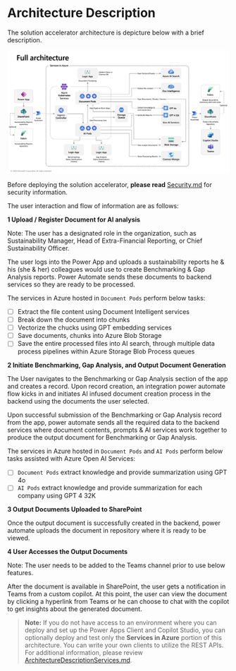 # Architecture Description
The solution accelerator architecture is depicture below with a brief description. 

![Architecture](../../Deployment/images/readme/solution-architecture.png)



Before deploying the solution accelerator, **please read** [Security.md](./Security.md) for security information. 

The user interaction and flow of information are as follows: 

**1 Upload / Register Document for AI analysis**

Note: The user has a designated role in the organization, such as Sustainability Manager, Head of Extra-Financial Reporting, or Chief Sustainability Officer.  

The user logs into the Power App and uploads a sustainability reports he & his (she & her) colleagues would use to create Benchmarking & Gap Analysis reports. Power Automate sends these documents to backend services so they are ready to be processed. 

The services in Azure hosted in `Document Pods` perform below tasks:

- [ ]  Extract the file content using Document Intelligent services
- [ ] Break down the document into chunks
- [ ] Vectorize the chucks using GPT embedding services
- [ ] Save documents, chunks into Azure Blob Storage 
- [ ] Save the entire processed files into AI search, through multiple data process pipelines within Azure Storage Blob Process queues 

**2 Initiate Benchmarking, Gap Analysis, and Output Document Generation** 

The User navigates to the Benchmarking or Gap Analysis section of the app and creates a record.
Upon record creation, an integration power automate flow kicks in and initiates AI infused document creation process in the backend using the documents the user selected. 

Upon successful submission of the Benchmarking or Gap Analysis record from the app, power automate sends all the required data to the backend services where document contents, prompts & AI services work together to produce the output document for Benchmarking or Gap Analysis. 

The services in Azure hosted in `Document Pods`  and `AI Pods` perform below tasks assisted with Azure Open AI Services:

- [ ] `Document Pods` extract knowledge and provide summarization using GPT 4o
- [ ] `AI Pods` extract knowledge and provide summarization for each company using GPT 4 32K 

**3 Output Documents Uploaded to SharePoint** 

Once the output document is successfully created in the backend, power automate uploads the document in repository where it is ready to be viewed.

**4 User Accesses the Output Documents**

Note: The user needs to be added to the Teams channel prior to use below features. 

After the document is available in SharePoint, the user gets a notification in Teams from a custom copilot. At this point, the user can view the document by clicking a hyperlink from Teams or he can choose to chat with the copilot to get insights about the generated document.

> **Note:** If you do not have access to an environment where you can deploy and set up the Power Apps Client and Copilot Studio, you can optionally deploy and test only the **Services in Azure** portion of this architecture. You can write your own clients to utilize the REST APIs. For additional information, please review  [ArchitectureDescriptionServices.md](./ArchitectureDescriptionServices.md). 

